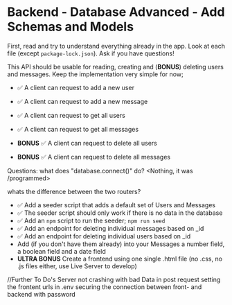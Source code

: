 # Backend - Database Advanced - Add Schemas and Models

First, read and try to understand everything already in the app. Look at each file (except `package-lock.json`). Ask if you have questions!

This API should be usable for reading, creating and (**BONUS**) deleting users and messages. Keep the implementation very simple for now;

- ✅ A client can request to add a new user
- ✅ A client can request to add a new message
- ✅ A client can request to get all users
- ✅ A client can request to get all messages

- **BONUS** ✅ A client can request to delete all users
- **BONUS** ✅ A client can request to delete all messages


Questions:
what does "database.connect()" do?
    <Nothing, it was /programmed>

whats the difference between the two routers?
    <they are just for two different routes>

- ✅ Add a seeder script that adds a default set of Users and Messages
- ✅ The seeder script should only work if there is no data in the database
- ✅ Add an `npm` script to run the seeder; `npm run seed`
- ✅ Add an endpoint for deleting individual messages based on _id
- ✅ Add an endpoint for deleting individual users based on _id
- Add (if you don't have them already) into your Messages a number field, a boolean field and a date field
- **ULTRA BONUS** Create a frontend using one single .html file (no .css, no .js files either, use Live Server to develop)


//Further To Do's
Server not crashing with bad Data in post request
setting the frontent urls in .env
securing the connection between front- and backend with password
